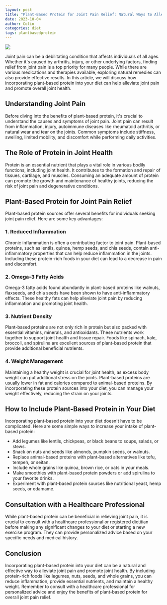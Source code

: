 ```yaml
---
layout: post
title: "Plant-Based Protein for Joint Pain Relief: Natural Ways to Alleviate Discomfort"
date: 2023-10-04
author: Colin
categories: diet
tags: plantbasedprotein
---
```


![](https://source.unsplash.com/1600x900/?joint-pain)

Joint pain can be a debilitating condition that affects individuals of all ages. Whether it's caused by arthritis, injury, or other underlying factors, finding relief from joint pain is a top priority for many people. While there are various medications and therapies available, exploring natural remedies can also provide effective results. In this article, we will discuss how incorporating plant-based protein into your diet can help alleviate joint pain and promote overall joint health.

## Understanding Joint Pain

Before diving into the benefits of plant-based protein, it's crucial to understand the causes and symptoms of joint pain. Joint pain can result from inflammation, injury, autoimmune diseases like rheumatoid arthritis, or natural wear and tear on the joints. Common symptoms include stiffness, swelling, limited mobility, and discomfort while performing daily activities.

## The Role of Protein in Joint Health

Protein is an essential nutrient that plays a vital role in various bodily functions, including joint health. It contributes to the formation and repair of tissues, cartilage, and muscles. Consuming an adequate amount of protein can promote the growth and maintenance of healthy joints, reducing the risk of joint pain and degenerative conditions.

## Plant-Based Protein for Joint Pain Relief

Plant-based protein sources offer several benefits for individuals seeking joint pain relief. Here are some key advantages:

### 1. Reduced Inflammation

Chronic inflammation is often a contributing factor to joint pain. Plant-based proteins, such as lentils, quinoa, hemp seeds, and chia seeds, contain anti-inflammatory properties that can help reduce inflammation in the joints. Including these protein-rich foods in your diet can lead to a decrease in pain and discomfort.

### 2. Omega-3 Fatty Acids

Omega-3 fatty acids found abundantly in plant-based proteins like walnuts, flaxseeds, and chia seeds have been shown to have anti-inflammatory effects. These healthy fats can help alleviate joint pain by reducing inflammation and promoting joint health.

### 3. Nutrient Density

Plant-based proteins are not only rich in protein but also packed with essential vitamins, minerals, and antioxidants. These nutrients work together to support joint health and tissue repair. Foods like spinach, kale, broccoli, and spirulina are excellent sources of plant-based protein that provide additional beneficial nutrients.

### 4. Weight Management

Maintaining a healthy weight is crucial for joint health, as excess body weight can put additional stress on the joints. Plant-based proteins are usually lower in fat and calories compared to animal-based proteins. By incorporating these protein sources into your diet, you can manage your weight effectively, reducing the strain on your joints.

## How to Include Plant-Based Protein in Your Diet

Incorporating plant-based protein into your diet doesn't have to be complicated. Here are some simple ways to increase your intake of plant-based protein:

- Add legumes like lentils, chickpeas, or black beans to soups, salads, or stews.
- Snack on nuts and seeds like almonds, pumpkin seeds, or walnuts.
- Replace animal-based proteins with plant-based alternatives like tofu, tempeh, or seitan.
- Include whole grains like quinoa, brown rice, or oats in your meals.
- Make smoothies with plant-based protein powders or add spirulina to your favorite drinks.
- Experiment with plant-based protein sources like nutritional yeast, hemp seeds, or edamame.

## Consultation with a Healthcare Professional

While plant-based protein can be beneficial in relieving joint pain, it is crucial to consult with a healthcare professional or registered dietitian before making any significant changes to your diet or starting a new exercise program. They can provide personalized advice based on your specific needs and medical history.

## Conclusion

Incorporating plant-based protein into your diet can be a natural and effective way to alleviate joint pain and promote joint health. By including protein-rich foods like legumes, nuts, seeds, and whole grains, you can reduce inflammation, provide essential nutrients, and maintain a healthy weight. Remember to consult with a healthcare professional for personalized advice and enjoy the benefits of plant-based protein for overall joint pain relief.